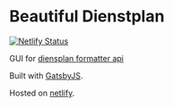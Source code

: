 # Beautiful Dienstplan

[![Netlify Status](https://api.netlify.com/api/v1/badges/fb152088-dc71-430b-9b47-70bd22d2904e/deploy-status)](https://app.netlify.com/sites/beautifuldienstplan/deploys)

GUI for [diensplan formatter api](https://github.com/gabriardi/dpformatter-api)

Built with [GatsbyJS](https://www.gatsbyjs.com/).

Hosted on [netlify](https://www.netlify.com/).
